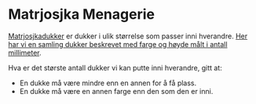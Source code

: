 # Matrjosjka Menagerie

[Matrjosjkadukker](https://no.wikipedia.org/wiki/Matrjosjka) er dukker i ulik størrelse som passer inni hverandre. [Her har vi en samling dukker beskrevet med farge og høyde målt i antall millimeter](https://s3-eu-west-1.amazonaws.com/knowit-julekalender-2018/input-dolls.txt).

Hva er det største antall dukker vi kan putte inni hverandre, gitt at:

- En dukke må være mindre enn en annen for å få plass.
- En dukke må være en annen farge enn den som den er inni.
